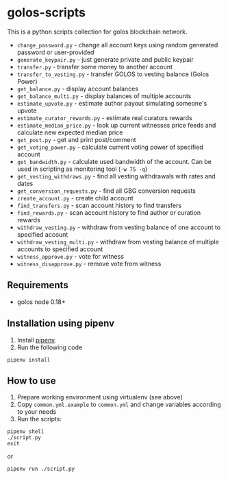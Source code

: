 golos-scripts
=============

This is a python scripts collection for golos blockchain network.

* `change_password.py` - change all account keys using random generated password or user-provided
* `generate_keypair.py` - just generate private and public keypair
* `transfer.py` - transfer some money to another account
* `transfer_to_vesting.py` - transfer GOLOS to vesting balance (Golos Power)
* `get_balance.py` - display account balances
* `get_balance_multi.py` - display balances of multiple accounts
* `estimate_upvote.py` - estimate author payout simulating someone's upvote
* `estimate_curator_rewards.py` - estimate real curators rewards
* `estimate_median_price.py` - look up current witnesses price feeds and calculate new expected median price
* `get_post.py` - get and print post/comment
* `get_voting_power.py` - calculate current voting power of specified account
* `get_bandwidth.py` - calculate used bandwidth of the account. Can be used in scripting as monitoring tool (`-w 75 -q`)
* `get_vesting_withdraws.py` - find all vesting withdrawals with rates and dates
* `get_conversion_requests.py` - find all GBG conversion requests
* `create_account.py` - create child account
* `find_transfers.py` - scan account history to find transfers
* `find_rewards.py` - scan account history to find author or curation rewards
* `withdraw_vesting.py` - withdraw from vesting balance of one account to specified account
* `withdraw_vesting_multi.py` - withdraw from vesting balance of multiple accounts to specified account
* `witness_approve.py` - vote for witness
* `witness_disapprove.py` - remove vote from witness

Requirements
------------

* golos node 0.18+

Installation using pipenv
-------------------------

1. Install [pipenv](https://docs.pipenv.org/).
2. Run the following code

```
pipenv install
```

How to use
----------

1. Prepare working environment using virtualenv (see above)
2. Copy `common.yml.example` to `common.yml` and change variables according to your needs
3. Run the scripts:

```
pipenv shell
./script.py
exit
```

or

```
pipenv run ./script.py
```
